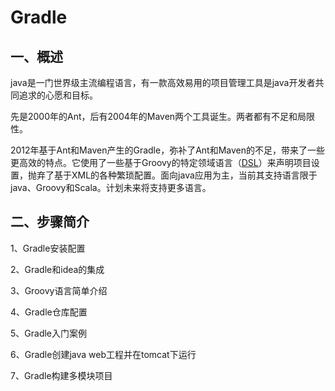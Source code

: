# 									Gradle

## 一、概述

​		java是一门世界级主流编程语言，有一款高效易用的项目管理工具是java开发者共同追求的心愿和目标。

先是2000年的Ant，后有2004年的Maven两个工具诞生。两者都有不足和局限性。

​		2012年基于Ant和Maven产生的Gradle，弥补了Ant和Maven的不足，带来了一些更高效的特点。它使用了一些基于Groovy的特定领域语言（[DSL](/Users/chengborong/Desktop/笔记文件/DSL领域语言.md)）来声明项目设置，抛弃了基于XML的各种繁琐配置。面向java应用为主，当前其支持语言限于java、Groovy和Scala。计划未来将支持更多语言。



## 二、步骤简介

1、Gradle安装配置

2、Gradle和idea的集成

3、Groovy语言简单介绍

4、Gradle仓库配置

5、Gradle入门案例

6、Gradle创建java web工程并在tomcat下运行

7、Gradle构建多模块项目